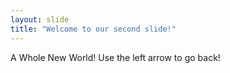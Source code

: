 ```yaml
---
layout: slide
title: "Welcome to our second slide!"
---
```

A Whole New World!
Use the left arrow to go back!
